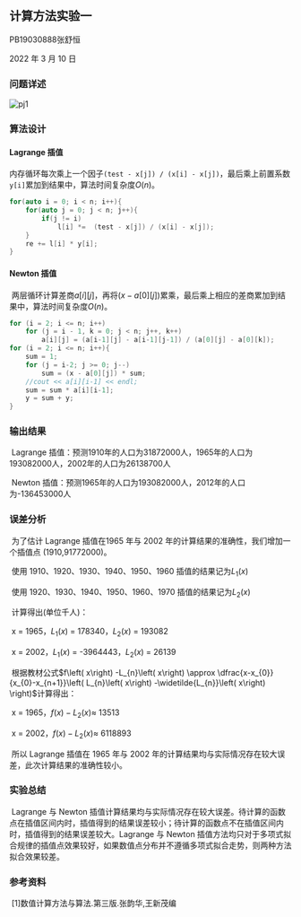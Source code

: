 ## 计算方法实验一

PB19030888张舒恒

2022 年 3 月 10 日 

### 问题详述

![pj1](C:\Users\凝雨\Desktop\pj1.png)

### 算法设计

#### 	Lagrange 插值

​	内存循环每次乘上一个因子```(test - x[j]) / (x[i] - x[j])```，最后乘上前置系数```y[i]```累加到结果中，算法时间复杂度$O(n)$。

```c++
for(auto i = 0; i < n; i++){
    for(auto j = 0; j < n; j++){
        if(j != i)
            l[i] *=  (test - x[j]) / (x[i] - x[j]);
    }
    re += l[i] * y[i];
}
```

#### 	Newton 插值

​	两层循环计算差商$a[i][j]$，再将$(x - a[0][j])$累乘，最后乘上相应的差商累加到结果中，算法时间复杂度$O(n)$。

```c++
for (i = 2; i <= n; i++)
    for (j = i - 1, k = 0; j < n; j++, k++)
        a[i][j] = (a[i-1][j] - a[i-1][j-1]) / (a[0][j] - a[0][k]);
for (i = 2; i <= n; i++){
    sum = 1;
    for (j = i-2; j >= 0; j--)
        sum = (x - a[0][j]) * sum;
    //cout << a[i][i-1] << endl;
    sum = sum * a[i][i-1];
    y = sum + y;
}
```

### 输出结果

​	Lagrange 插值：预测1910年的人口为31872000人，1965年的人口为193082000人，2002年的人口为26138700人

​    Newton 插值：预测1965年的人口为193082000人，2012年的人口为-136453000人

### 误差分析

​	为了估计 Lagrange 插值在1965 年与 2002 年的计算结果的准确性，我们增加一个插值点 (1910,91772000)。

​	使用 1910、1920、1930、1940、1950、1960 插值的结果记为$L_{1}(x)$

​	使用 1920、1930、1940、1950、1960、1970 插值的结果记为$L_{2}(x)$

​	计算得出(单位千人)：

​	x = 1965，$L_{1}(x)$ = 178340，$L_{2}(x)$ = 193082

​	x = 2002，$L_{1}(x)$ = -3964443，$L_{2}(x)$ = 26139

​    根据教材公式$f\left( x\right) -L_{n}\left( x\right) \approx \dfrac{x-x_{0}}{x_{0}-x_{n+1}}\left( L_{n}\left( x\right) -\widetilde{L_{n}}\left( x\right) \right)$计算得出：

​	x = 1965，$f\left( x\right) -L_{2}\left( x\right) \approx$ 13513  

​	x = 2002，$f\left( x\right) -L_{2}\left( x\right) \approx$  6118893

​	所以 Lagrange 插值在 1965 年与 2002 年的计算结果均与实际情况存在较大误差，此次计算结果的准确性较小。

### 实验总结

​	Lagrange 与 Newton 插值计算结果均与实际情况存在较大误差。待计算的函数点在插值区间内时，插值得到的结果误差较小；待计算的函数点不在插值区间内时，插值得到的结果误差较大。Lagrange 与 Newton 插值方法均只对于多项式拟合规律的插值点效果较好，如果数值点分布并不遵循多项式拟合走势，则两种方法拟合效果较差。

### 参考资料

​	[1]数值计算方法与算法.第三版.张韵华,王新茂编